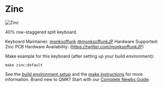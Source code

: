 Zinc
===

![Zinc](https://i.imgur.com/vxlpWkD.jpg)

40% row-staggered split keyboard.

Keyboard Maintainer: [monksoffunk](https://github.com/monksoffunk/) [@monksoffunkJP](https://twitter.com/monksoffunkJP)
Hardware Supported: Zinc PCB
Hardware Availability: (https://twitter.com/monksoffunkJP)

Make example for this keyboard (after setting up your build environment):

    make zinc:default


See the [build environment setup](https://docs.qmk.fm/#/getting_started_build_tools) and the [make instructions](https://docs.qmk.fm/#/getting_started_make_guide) for more information. Brand new to QMK? Start with our [Complete Newbs Guide](https://docs.qmk.fm/#/newbs).
